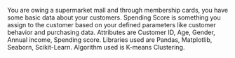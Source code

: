 You are owing a supermarket mall and through membership cards, you have some basic data about your customers. Spending Score is something you assign to the customer based on your defined parameters like customer behavior and purchasing data. Attributes are Customer ID, Age, Gender, Annual income, Spending score. Libraries used are Pandas, Matplotlib, Seaborn, Scikit-Learn. Algorithm used is K-means Clustering.
